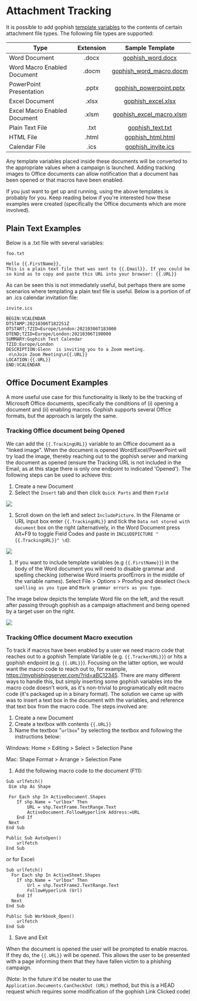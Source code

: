 # Attachment Tracking

It is possible to add gophish [template variables](https://docs.getgophish.com/user-guide/template-reference) to the contents of certain attachment file types. The following file types are supported:

| Type                         | Extension |                                Sample Template                               |
| ---------------------------- | :-------: | :--------------------------------------------------------------------------: |
| Word Document                |   .docx   |         [gophish\_word.docx](example-attachments/gophish\_word.docx)         |
| Word Macro Enabled Document  |   .docm   |  [gophish\_word\_macro.docm](example-attachments/gophish\_word\_macro.docm)  |
| PowerPoint Presentation      |   .pptx   |   [gophish\_powerpoint.pptx](example-attachments/gophish\_powerpoint.pptx)   |
| Excel Document               |   .xlsx   |        [gophish\_excel.xlsx](example-attachments/gophish\_excel.xlsx)        |
| Excel Macro Enabled Document |   .xlsm   | [gophish\_excel\_macro.xlsm](example-attachments/gophish\_excel\_macro.xlsm) |
| Plain Text File              |    .txt   |          [gophish\_text.txt](example-attachments/gophish\_text.txt)          |
| HTML File                    |   .html   |         [gophish\_html.html](example-attachments/gophish\_html.html)         |
| Calendar File                |    .ics   |        [gophish\_invite.ics](example-attachments/gophish\_invite.ics)        |

Any template variables placed inside these documents will be converted to the appropriate values when a campaign is launched. Adding tracking images to Office documents can allow notification that a document has been opened or that macros have been enabled.

If you just want to get up and running, using the above templates is probably for you. Keep reading below if you're interested how these examples were created (specifically the Office documents which are more involved).



## Plain Text Examples

Below is a .txt file with several variables:

`foo.txt`

```
Hello {{.FirstName}},
This is a plain text file that was sent to {{.Email}}. If you could be so kind as to copy and paste this URL into your browser: {{.URL}}
```

As can be seen this is not immediately useful, but perhaps there are some scenarios where templating a plain text file is useful. Below is a portion of of an .ics calendar invitation file:

`invite.ics`

```
BEGIN:VCALENDAR
DTSTAMP:20210306T182251Z
DTSTART;TZID=Europe/London:20210306T183000
DTEND;TZID=Europe/London:20210306T190000
SUMMARY:Gophish Test Calendar
TZID:Europe/London
DESCRIPTION:Glenn  is inviting you to a Zoom meeting.
 n\nJoin Zoom Meeting\n{{.URL}}
LOCATION:{{.URL}}
END:VCALENDAR
```

## Office Document Examples

A more useful use case for this functionality is likely to be the tracking of Microsoft Office documents, specifically the conditions of (i) opening a document and (ii) enabling macros. Gophish supports several Office formats, but the approach is largely the same.

### Tracking Office document being Opened

We can add the `{{.TrackingURL}}` variable to an Office document as a "linked image". When the document is opened Word/Excel/PowerPoint will try load the image, thereby reaching out to the gophish server and marking the document as opened (ensure the Tracking URL is not included in the Email, as at this stage there is only one endpoint to indicated 'Opened'). The following steps can be used to achieve this:

1. Create a new Document
2. Select the `Insert` tab and then click `Quick Parts` and then `Field`

![](imgs/insert\_field.png)

1. Scroll down on the left and select `IncludePicture`. In the Filename or URL input box enter `{{.TrackingURL}}` and tick the `Data not stored with document` box on the right (alternatively, in the Word Document press Alt+F9 to toggle Field Codes and paste in `INCLUDEPICTURE "{{.TrackingURL}}" \d`):

![](imgs/include\_picture.png)

1. If you want to include template variables (e.g `{{.FirstName}}`) in the body of the Word document you will need to disable grammar and spelling checking (otherwise Word inserts proofErrors in the middle of the variable names). Select File > Options > Proofing and deselect `Check spelling as you type` and `Mark grammar errors as you type`.

The image below depicts the template Word file on the left, and the result after passing through gophish as a campaign attachment and being opened by a target user on the right.

![](imgs/document\_templated.png)

### Tracking Office document Macro execution

To track if macros have been enabled by a user we need macro code that reaches out to a gophish Template Variable (e.g. `{{.TrackerURL}}`) or hits a gophish endpoint (e.g. `{{.URL}}`). Focusing on the latter option, we would want the macro code to reach out to, for example, https://myphishingserver.com/?rid=aBC12345. There are many different ways to handle this, but simply inserting some gophish variables into the macro code doesn't work, as it's non-trivial to programatically edit macro code (it's packaged up in a binary format). The solution we came up with was to insert a text box in the document with the variables, and reference that text box from the macro code. The steps involved are:

1. Create a new Document
2. Create a textbox with contents `{{.URL}}`
3. Name the textbox "`urlbox`" by selecting the textbox and following the instructions below:

Windows: Home > Editing > Select > Selection Pane

Mac: Shape Format > Arrange > Selection Pane

1. Add the following macro code to the document (F11):

```
Sub urlfetch()
 Dim shp As Shape

 For Each shp In ActiveDocument.Shapes
    If shp.Name = "urlbox" Then
        URL = shp.TextFrame.TextRange.Text
        ActiveDocument.FollowHyperlink Address:=URL
    End If
 Next
End Sub

Public Sub AutoOpen()
    urlfetch
End Sub
```

or for Excel:

```
Sub urlfetch()
  For Each shp In ActiveSheet.Shapes
    If shp.Name = "urlbox" Then
        Url = shp.TextFrame2.TextRange.Text
        FollowHyperlink (Url)
    End If
  Next
End Sub

Public Sub Workbook_Open()
    urlfetch
End Sub
```

1. Save and Exit

When the document is opened the user will be prompted to enable macros. If they do, the `{{.URL}}` will be opened. This allows the user to be presented with a page informing them that they have fallen victim to a phishing campaign.

(Note: In the future it'd be neater to use the `Application.Documents.CanCheckOut (URL)` method, but this is a HEAD request which requires some modification of the gophish Link Clicked code)
